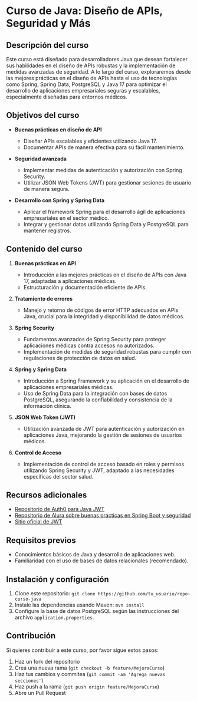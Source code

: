 # Curso de Java: Diseño de APIs, Seguridad y Más

## Descripción del curso
Este curso está diseñado para desarrolladores Java que desean fortalecer sus habilidades en el diseño de APIs robustas y la implementación de medidas avanzadas de seguridad. A lo largo del curso, exploraremos desde las mejores prácticas en el diseño de APIs hasta el uso de tecnologías como Spring, Spring Data, PostgreSQL y Java 17 para optimizar el desarrollo de aplicaciones empresariales seguras y escalables, especialmente diseñadas para entornos médicos.

## Objetivos del curso
- **Buenas prácticas en diseño de API**
  - Diseñar APIs escalables y eficientes utilizando Java 17.
  - Documentar APIs de manera efectiva para su fácil mantenimiento.

- **Seguridad avanzada**
  - Implementar medidas de autenticación y autorización con Spring Security.
  - Utilizar JSON Web Tokens (JWT) para gestionar sesiones de usuario de manera segura.

- **Desarrollo con Spring y Spring Data**
  - Aplicar el framework Spring para el desarrollo ágil de aplicaciones empresariales en el sector médico.
  - Integrar y gestionar datos utilizando Spring Data y PostgreSQL para mantener registros.

## Contenido del curso

1. **Buenas prácticas en API**
   - Introducción a las mejores prácticas en el diseño de APIs con Java 17, adaptadas a aplicaciones médicas.
   - Estructuración y documentación eficiente de APIs.

2. **Tratamiento de errores**
   - Manejo y retorno de códigos de error HTTP adecuados en APIs Java, crucial para la integridad y disponibilidad de datos médicos.

3. **Spring Security**
   - Fundamentos avanzados de Spring Security para proteger aplicaciones médicas contra accesos no autorizados.
   - Implementación de medidas de seguridad robustas para cumplir con regulaciones de protección de datos en salud.

4. **Spring y Spring Data**
   - Introducción a Spring Framework y su aplicación en el desarrollo de aplicaciones empresariales médicas.
   - Uso de Spring Data para la integración con bases de datos PostgreSQL, asegurando la confiabilidad y consistencia de la información clínica.

5. **JSON Web Token (JWT)**
   - Utilización avanzada de JWT para autenticación y autorización en aplicaciones Java, mejorando la gestión de sesiones de usuarios médicos.

6. **Control de Acceso**
   - Implementación de control de acceso basado en roles y permisos utilizando Spring Security y JWT, adaptado a las necesidades específicas del sector salud.

## Recursos adicionales

- [Repositorio de Auth0 para Java JWT](https://github.com/auth0/java-jwt)
- [Repositorio de Alura sobre buenas prácticas en Spring Boot y seguridad](https://github.com/alura-es-cursos/1979-spring-boot-buenas-practicas-security)
- [Sitio oficial de JWT](https://jwt.io/)

## Requisitos previos
- Conocimientos básicos de Java y desarrollo de aplicaciones web.
- Familiaridad con el uso de bases de datos relacionales (recomendado).

## Instalación y configuración
1. Clone este repositorio: `git clone https://github.com/tu_usuario/repo-curso-java`
2. Instale las dependencias usando Maven: `mvn install`
3. Configure la base de datos PostgreSQL según las instrucciones del archivo `application.properties`.


## Contribución
Si quieres contribuir a este curso, por favor sigue estos pasos:
1. Haz un fork del repositorio
2. Crea una nueva rama (`git checkout -b feature/MejoraCurso`)
3. Haz tus cambios y commitea (`git commit -am 'Agrega nuevas secciones'`)
4. Haz push a la rama (`git push origin feature/MejoraCurso`)
5. Abre un Pull Request

